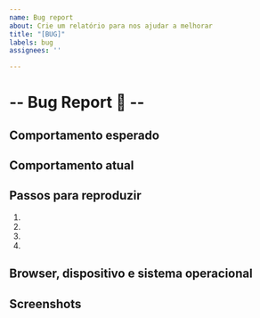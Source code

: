 ```yaml
---
name: Bug report
about: Crie um relatório para nos ajudar a melhorar
title: "[BUG]"
labels: bug
assignees: ''

---
```


# -- Bug Report 🐛 --

## Comportamento esperado
<!--- Diga-nos o que deve acontecer -->

## Comportamento atual
<!--- Diga-nos o que acontece em vez do comportamento esperado -->

## Passos para reproduzir
<!--- Forneça um link para um exemplo ao vivo ou um conjunto de etapas para -->
<!--- reproduza este bug. Incluir código para reproduzir, se relevante -->
1.
2.
3.
4.

## Browser, dispositivo e sistema operacional

## Screenshots
<!--- Não obrigatório -->
